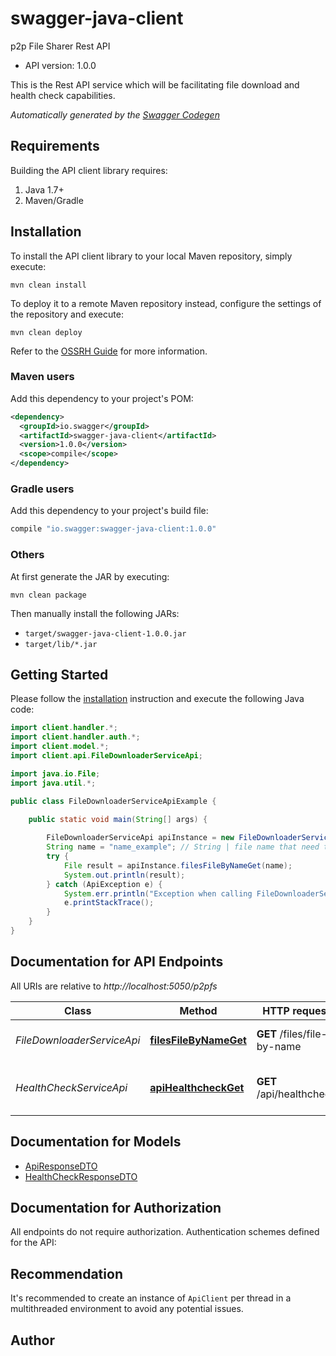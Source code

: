 # swagger-java-client

p2p File Sharer Rest API
- API version: 1.0.0

This is the Rest API service which will be facilitating file download and health check capabilities.


*Automatically generated by the [Swagger Codegen](https://github.com/swagger-api/swagger-codegen)*


## Requirements

Building the API client library requires:
1. Java 1.7+
2. Maven/Gradle

## Installation

To install the API client library to your local Maven repository, simply execute:

```shell
mvn clean install
```

To deploy it to a remote Maven repository instead, configure the settings of the repository and execute:

```shell
mvn clean deploy
```

Refer to the [OSSRH Guide](http://central.sonatype.org/pages/ossrh-guide.html) for more information.

### Maven users

Add this dependency to your project's POM:

```xml
<dependency>
  <groupId>io.swagger</groupId>
  <artifactId>swagger-java-client</artifactId>
  <version>1.0.0</version>
  <scope>compile</scope>
</dependency>
```

### Gradle users

Add this dependency to your project's build file:

```groovy
compile "io.swagger:swagger-java-client:1.0.0"
```

### Others

At first generate the JAR by executing:

```shell
mvn clean package
```

Then manually install the following JARs:

* `target/swagger-java-client-1.0.0.jar`
* `target/lib/*.jar`

## Getting Started

Please follow the [installation](#installation) instruction and execute the following Java code:

```java
import client.handler.*;
import client.handler.auth.*;
import client.model.*;
import client.api.FileDownloaderServiceApi;

import java.io.File;
import java.util.*;

public class FileDownloaderServiceApiExample {

    public static void main(String[] args) {
        
        FileDownloaderServiceApi apiInstance = new FileDownloaderServiceApi();
        String name = "name_example"; // String | file name that need to be downloaded from the peer
        try {
            File result = apiInstance.filesFileByNameGet(name);
            System.out.println(result);
        } catch (ApiException e) {
            System.err.println("Exception when calling FileDownloaderServiceApi#filesFileByNameGet");
            e.printStackTrace();
        }
    }
}
```

## Documentation for API Endpoints

All URIs are relative to *http://localhost:5050/p2pfs*

Class | Method | HTTP request | Description
------------ | ------------- | ------------- | -------------
*FileDownloaderServiceApi* | [**filesFileByNameGet**](docs/FileDownloaderServiceApi.md#filesFileByNameGet) | **GET** /files/file-by-name | Download a file by name
*HealthCheckServiceApi* | [**apiHealthcheckGet**](docs/HealthCheckServiceApi.md#apiHealthcheckGet) | **GET** /api/healthcheck | Check health of neibouring nodes

## Documentation for Models

 - [ApiResponseDTO](docs/ApiResponseDTO.md)
 - [HealthCheckResponseDTO](docs/HealthCheckResponseDTO.md)

## Documentation for Authorization

All endpoints do not require authorization.
Authentication schemes defined for the API:

## Recommendation

It's recommended to create an instance of `ApiClient` per thread in a multithreaded environment to avoid any potential issues.

## Author


